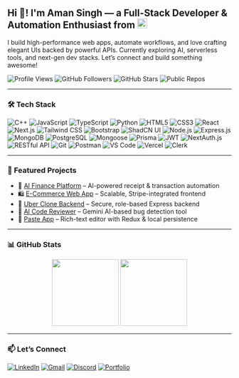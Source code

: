 <h2 align="left">Hi 👋! I'm Aman Singh — a Full-Stack Developer & Automation Enthusiast from <img src="https://flagcdn.com/w40/in.png" width="22" alt="India"/> </h2>


<p>
I build high-performance web apps, automate workflows, and love crafting elegant UIs backed by powerful APIs.  
Currently exploring AI, serverless tools, and next-gen dev stacks. Let’s connect and build something awesome!
</p>


<!-- 🔥 USEFUL GITHUB BADGES -->

<p align="left">
  <img src="https://komarev.com/ghpvc/?username=iaman011&label=Profile%20Views&color=0e75b6&style=flat-square" alt="Profile Views" />
  <img src="https://img.shields.io/github/followers/iaman011?label=Followers&style=flat-square&color=blue" alt="GitHub Followers" />
  <img src="https://img.shields.io/github/stars/iaman011?label=Stars&style=flat-square&color=yellow" alt="GitHub Stars" />
  <img src="https://img.shields.io/github/repos/iaman011?label=Repos&style=flat-square&color=orange" alt="Public Repos" />
</p>

---

### 🛠️ Tech Stack

![C++](https://img.shields.io/badge/C++-00599C?style=for-the-badge&logo=c%2B%2B&logoColor=white)
![JavaScript](https://img.shields.io/badge/JavaScript-F7DF1E?style=for-the-badge&logo=javascript&logoColor=black)
![TypeScript](https://img.shields.io/badge/TypeScript-3178C6?style=for-the-badge&logo=typescript&logoColor=white)
![Python](https://img.shields.io/badge/Python-3776AB?style=for-the-badge&logo=python&logoColor=white)
![HTML5](https://img.shields.io/badge/HTML5-E34F26?style=for-the-badge&logo=html5&logoColor=white)
![CSS3](https://img.shields.io/badge/CSS3-1572B6?style=for-the-badge&logo=css3&logoColor=white)
![React](https://img.shields.io/badge/React-20232A?style=for-the-badge&logo=react&logoColor=61DAFB)
![Next.js](https://img.shields.io/badge/Next.js-000?style=for-the-badge&logo=nextdotjs&logoColor=white)
![Tailwind CSS](https://img.shields.io/badge/Tailwind_CSS-38B2AC?style=for-the-badge&logo=tailwind-css&logoColor=white)
![Bootstrap](https://img.shields.io/badge/Bootstrap-563D7C?style=for-the-badge&logo=bootstrap&logoColor=white)
![ShadCN UI](https://img.shields.io/badge/ShadCN_UI-000000?style=for-the-badge&logo=none)
![Node.js](https://img.shields.io/badge/Node.js-339933?style=for-the-badge&logo=node.js&logoColor=white)
![Express.js](https://img.shields.io/badge/Express.js-000000?style=for-the-badge&logo=express&logoColor=white)
![MongoDB](https://img.shields.io/badge/MongoDB-4EA94B?style=for-the-badge&logo=mongodb&logoColor=white)
![PostgreSQL](https://img.shields.io/badge/PostgreSQL-316192?style=for-the-badge&logo=postgresql&logoColor=white)
![Mongoose](https://img.shields.io/badge/Mongoose-880000?style=for-the-badge&logo=mongoose&logoColor=white)
![Prisma](https://img.shields.io/badge/Prisma-2D3748?style=for-the-badge&logo=prisma&logoColor=white)
![JWT](https://img.shields.io/badge/JWT-black?style=for-the-badge&logo=JSON%20web%20tokens)
![NextAuth.js](https://img.shields.io/badge/NextAuth.js-000000?style=for-the-badge&logo=nextdotjs)
![RESTful API](https://img.shields.io/badge/REST%20API-005571?style=for-the-badge)
![Git](https://img.shields.io/badge/Git-F05032?style=for-the-badge&logo=git&logoColor=white)
![Postman](https://img.shields.io/badge/Postman-FF6C37?style=for-the-badge&logo=postman&logoColor=white)
![VS Code](https://img.shields.io/badge/VS_Code-007ACC?style=for-the-badge&logo=visual-studio-code&logoColor=white)
![Vercel](https://img.shields.io/badge/Vercel-000000?style=for-the-badge&logo=vercel&logoColor=white)
![Clerk](https://img.shields.io/badge/Clerk.dev-purple?style=for-the-badge&logo=clerk&logoColor=white)

---

### 🚀 Featured Projects

- 🧠 [AI Finance Platform](https://ai-finance-platform-iaman011s-projects.vercel.app/) – AI-powered receipt & transaction automation  
- 🛍️ [E-Commerce Web App](https://e-commerce-nextjs-iaman011s-projects.vercel.app/) – Scalable, Stripe-integrated frontend  
- 🚗 [Uber Clone Backend](https://github.com/iaman011/Uber-Clone-App) – Secure, role-based Express backend  
- 🤖 [AI Code Reviewer](https://github.com/iaman011/AI-Powered-Code-Reviewer) – Gemini AI-based bug detection tool  
- 📝 [Paste App](https://paste-app-di7v-iaman011s-projects.vercel.app/) – Rich-text editor with Redux & local persistence

---

### 📊 GitHub Stats

<div align="center">
  <img src="https://github-readme-stats.vercel.app/api?username=iaman011&show_icons=true&theme=dracula&count_private=true&hide_border=false" height="150" />
  <img src="https://github-readme-stats.vercel.app/api/top-langs?username=iaman011&layout=compact&card_width=400&theme=dracula&hide_border=false" height="150" />
</div>


---

### 📫 Let’s Connect

[![LinkedIn](https://img.shields.io/badge/LinkedIn-0077B5?style=for-the-badge&logo=linkedin&logoColor=white)](https://www.linkedin.com/in/iaman011/)
[![Gmail](https://img.shields.io/badge/Gmail-D14836?style=for-the-badge&logo=gmail&logoColor=white)](mailto:iaman.singh011@gmail.com)
[![Discord](https://img.shields.io/badge/Discord-5865F2?style=for-the-badge&logo=discord&logoColor=white)](https://discord.com/users/iaman011)
[![Portfolio](https://img.shields.io/badge/Portfolio-000000?style=for-the-badge&logo=vercel&logoColor=white)](https://aman-portfolio-iaman011s-projects.vercel.app/)
